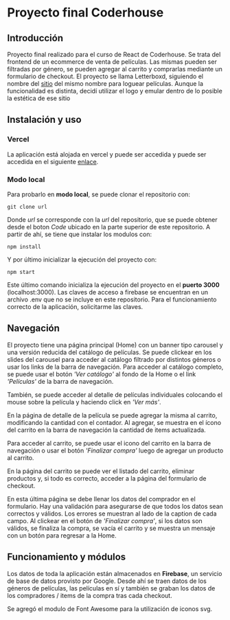 # Proyecto final Coderhouse
## Introducción
Proyecto final realizado para el curso de React de Coderhouse. Se trata del frontend de un ecommerce de venta de películas. Las mismas pueden ser filtradas por género, se pueden agregar al carrito y comprarlas mediante un formulario de checkout. El proyecto se llama Letterboxd, siguiendo el nombre del [sitio]("https://letterboxd.com/") del mismo nombre para loguear películas. Aunque la funcionalidad es distinta, decidí utilizar el logo y emular dentro de lo posible la estética de ese sitio

## Instalación y uso
### Vercel
La aplicación está alojada en vercel y puede ser accedida y puede ser accedida en el siguiente [enlace](#).

### Modo local
Para probarlo en **modo local**, se puede clonar el repositorio con:

`git clone url`

Donde *url* se corresponde con la *url* del repositorio, que se puede obtener desde el boton *Code* ubicado en la parte superior de este repositorio. A partir de ahí, se tiene que instalar los modulos con:

`npm install`

Y por último inicializar la ejecución del proyecto con: 

`npm start`

Este último comando inicializa la ejecución del proyecto en el **puerto 3000** (localhost:3000). Las claves de acceso a firebase se encuentran en un archivo .env que no se incluye en este repositorio. Para el funcionamiento correcto de la aplicación, solicitarme las claves.

## Navegación
El proyecto tiene una página principal (Home) con un banner tipo carousel y una versión reducida del catálogo de películas. Se puede clickear en los slides del carousel para acceder al catálogo filtrado por distintos géneros o usar los links de la barra de navegación. Para acceder al catálogo completo, se puede usar el botón *'Ver catálogo'* al fondo de la Home o el link *'Películas'* de la barra de navegación.

También, se puede acceder al detalle de películas individuales colocando el mouse sobre la película y haciendo click en *'Ver más'*.

En la página de detalle de la película se puede agregar la misma al carrito, modificando la cantidad con el contador. Al agregar, se muestra en el ícono del carrito en la barra de navegación la cantidad de items actualizada.

Para acceder al carrito, se puede usar el icono del carrito en la barra de navegación o usar el botón *'Finalizar compra'* luego de agregar un producto al carrito.

En la página del carrito se puede ver el listado del carrito, eliminar productos y, si todo es correcto, acceder a la página del formulario de checkout. 

En esta última página se debe llenar los datos del comprador en el formulario. Hay una validación para asegurarse de que todos los datos sean correctos y válidos. Los errores se muestran al lado de la caption de cada campo. Al clickear en el botón de *'Finalizar compra'*, si los datos son válidos, se finaliza la compra, se vacía el carrito y se muestra un mensaje con un botón para regresar a la Home.

## Funcionamiento y módulos
Los datos de toda la aplicación están almacenados en **Firebase**, un servicio de base de datos provisto por Google. Desde ahí se traen datos de los géneros de películas, las películas en sí y también se graban los datos de los compradores / items de la compra tras cada checkout.

Se agregó el modulo de Font Awesome para la utilización de iconos svg.